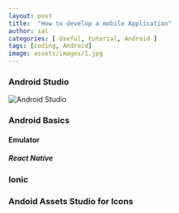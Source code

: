 ```yaml
---
layout: post
title:  "How to develop a mobile Application"
author: sal
categories: [ Useful, tutorial, Android ]
tags: [coding, Android]
image: assets/images/1.jpg
---
```


### Android Studio
![Android Studio](https://developer.android.com/studio/images/studio-homepage-hero.jpg)
### Android Basics
#### Emulator
##### React Native
### Ionic
### Andoid Assets Studio for Icons

